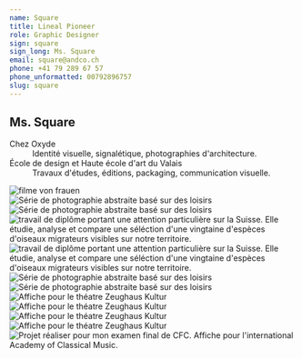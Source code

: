 ```yaml
---
name: Square
title: Lineal Pioneer
role: Graphic Designer
sign: square
sign_long: Ms. Square
email: square@andco.ch
phone: +41 79 289 67 57
phone_unformatted: 00792896757
slug: square
---
```


<div class="grid__item lg-w-1/4 sm-w-1/2 xs-w-1/1">
</div>

<div class="grid__item lg-w-1/2 sm-w-1/1 xs-w-1/1">
    <article class="card card--padded">
    	<h2 class="card__title">Ms. Square</h2>
        <dl>
        	<dt>Chez Oxyde</dt>
        	<dd>Identité visuelle, signalétique, photographies d'architecture.</dd>
        	<dt>École de design et Haute école d'art du Valais</dt>
        	<dd>Travaux d'études, éditions, packaging, communication visuelle.</dd>
        </dl>
	</article>
</div>

<div class="grid__item lg-w-3/4 sm-w-1/1 xs-w-1/1">
	 <article class="card ">
		<img class="card__media" src="{{ site.url }}/files/cards/square/07-1-fvf.jpg" alt="filme von frauen" title="filme von frauen">
	</article>
</div>

<div class="grid__item lg-w-1/4 sm-w-1/2 xs-w-1/1">
</div>

<div class="grid__item lg-w-1/4 sm-w-1/1 xs-w-1/1">
     <article class="card ">
        <img class="card__media" src="{{ site.url }}/files/cards/square/DSC_6500.jpg" alt="Série de photographie abstraite basé sur des loisirs" title="Projet photographique ">
    </article>
</div>

<div class="grid__item lg-w-1/4 sm-w-1/1 xs-w-1/1">
     <article class="card ">
        <img class="card__media" src="{{ site.url }}/files/cards/square/DSC_7112.jpg" alt="Série de photographie abstraite basé sur des loisirs" title="Projet photographique">
    </article>
</div>

<div class="grid__item lg-w-1/4 sm-w-1/2 xs-w-1/1">
</div>

<div class="grid__item lg-w-1/2 sm-w-1/1 xs-w-1/1">
     <article class="card ">
        <img class="card__media" src="{{ site.url }}/files/cards/square/01-1-oiseaux-migrateur-recto.jpg" alt="travail de diplôme portant une attention particulière sur la Suisse. Elle étudie, analyse et compare une séléction d'une vingtaine d'espèces d'oiseaux migrateurs visibles sur notre territoire." title="oiseaux migrateurs">
    </article>
</div>

<div class="grid__item lg-w-1/2 sm-w-1/1 xs-w-1/1">
     <article class="card ">
        <img class="card__media" src="{{ site.url }}/files/cards/square/01-2-version-final-recto-verso2.jpg" alt="travail de diplôme portant une attention particulière sur la Suisse. Elle étudie, analyse et compare une séléction d'une vingtaine d'espèces d'oiseaux migrateurs visibles sur notre territoire." title="oiseaux migrateurs">
    </article>
</div>


<div class="grid__item lg-w-1/4 sm-w-1/1 xs-w-1/1">
     <article class="card ">
        <img class="card__media" src="{{ site.url }}/files/cards/square/DSC_7359.jpg" alt="Série de photographie abstraite basé sur des loisirs" title="Projet photographique">
    </article>
</div>

<div class="grid__item lg-w-1/4 sm-w-1/1 xs-w-1/1">
     <article class="card ">
        <img class="card__media" src="{{ site.url }}/files/cards/square/DSC_7189.jpg" alt="Série de photographie abstraite basé sur des loisirs" title="Projet photographique">
    </article>
</div>

<div class="grid__item lg-w-1/2 sm-w-1/2 xs-w-1/1">
</div>

<div class="grid__item lg-w-1/4 sm-w-1/2 xs-w-1/1">
</div>

<div class="grid__item lg-w-2/3 sm-w-1/1 xs-w-1/1">
     <article class="card ">
        <img class="card__media" src="{{ site.url }}/files/cards/square/13-2-brochure.jpg" alt="Affiche pour le théatre Zeughaus Kultur" title="Zeughaus Kultur">
    </article>
</div>


<div class="grid__item lg-w-1/4 sm-w-1/1 xs-w-1/1">
     <article class="card ">
        <img class="card__media" src="{{ site.url }}/files/cards/square/13-5-poster.jpg" alt="Affiche pour le théatre Zeughaus Kultur" title="Zeughaus Kultur">
    </article>
</div>

<div class="grid__item lg-w-1/4 sm-w-1/1 xs-w-1/1">
     <article class="card ">
        <img class="card__media" src="{{ site.url }}/files/cards/square/13-4-poster.jpg" alt="Affiche pour le théatre Zeughaus Kultur" title="Zeughaus Kultur">
    </article>
</div>

<div class="grid__item lg-w-1/4 sm-w-1/1 xs-w-1/1">
     <article class="card ">
        <img class="card__media" src="{{ site.url }}/files/cards/square/13-3-poster.jpg" alt="Affiche pour le théatre Zeughaus Kultur" title="Zeughaus Kultur">
    </article>
</div>

<div class="grid__item lg-w-1/2 sm-w-1/1 xs-w-1/1">
     <article class="card ">
        <img class="card__media" src="{{ site.url }}/files/cards/square/05-1_affiche.jpg" alt="Projet réaliser pour mon examen final de CFC. Affiche pour l'international Academy of Classical Music." title="International Academy of Classical Music">
    </article>
</div>

<!--
<div class="grid__item lg-w-1/2 sm-w-1/1 xs-w-1/1">
	<article class="card card--padded">
		<h2 class="card__title">Ms. Square</h2>
		<p>Poste actuellement à pourvoir.</p>
		<p>Vous êtes graphistes, designer ou encore développeur ou informaticien ?</p>
		<p><a href="mailto:hello@andco.ch">Contactez-nous: hello@andco.ch</a></p>
	</article>
</div>
-->
